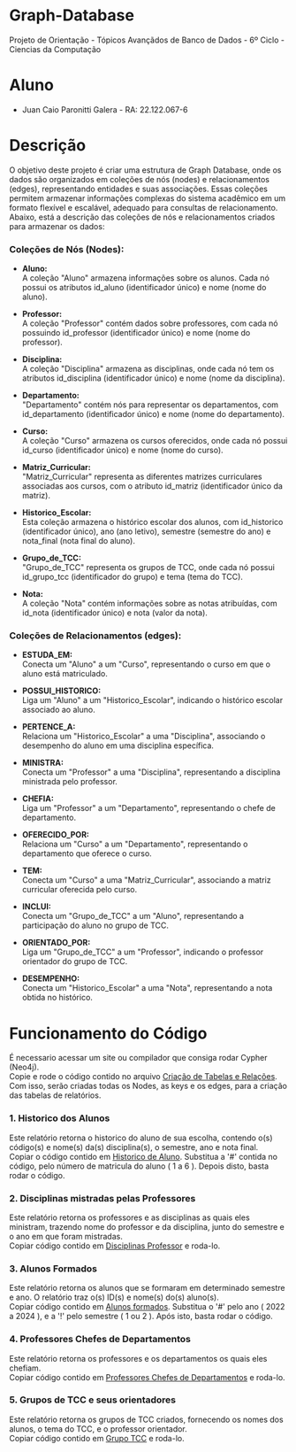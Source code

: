 # Graph-Database
Projeto de Orientação - Tópicos Avançãdos de Banco de Dados - 6º Ciclo - Ciencias da Computação
<br>

# Aluno

 - Juan Caio Paronitti Galera - RA: 22.122.067-6

# Descrição 

O objetivo deste projeto é criar uma estrutura de Graph Database, onde os dados são organizados em coleções de nós (nodes) e relacionamentos (edges), representando entidades e suas associações. Essas coleções permitem armazenar informações complexas do sistema acadêmico em um formato flexível e escalável, adequado para consultas de relacionamento. Abaixo, está a descrição das coleções de nós e relacionamentos criados para armazenar os dados:

 ### Coleções de Nós (Nodes):

- **Aluno:** <br>
A coleção "Aluno" armazena informações sobre os alunos. Cada nó possui os atributos id_aluno (identificador único) e nome (nome do aluno).
  
- **Professor:** <br>
A coleção "Professor" contém dados sobre professores, com cada nó possuindo id_professor (identificador único) e nome (nome do professor).

- **Disciplina:** <br>
A coleção "Disciplina" armazena as disciplinas, onde cada nó tem os atributos id_disciplina (identificador único) e nome (nome da disciplina).

- **Departamento:** <br>
"Departamento" contém nós para representar os departamentos, com id_departamento (identificador único) e nome (nome do departamento).

- **Curso:** <br>
A coleção "Curso" armazena os cursos oferecidos, onde cada nó possui id_curso (identificador único) e nome (nome do curso).

- **Matriz_Curricular:** <br>
"Matriz_Curricular" representa as diferentes matrizes curriculares associadas aos cursos, com o atributo id_matriz (identificador único da matriz).

- **Historico_Escolar:** <br>
Esta coleção armazena o histórico escolar dos alunos, com id_historico (identificador único), ano (ano letivo), semestre (semestre do ano) e nota_final (nota final do aluno).

- **Grupo_de_TCC:** <br>
"Grupo_de_TCC" representa os grupos de TCC, onde cada nó possui id_grupo_tcc (identificador do grupo) e tema (tema do TCC).

- **Nota:** <br>
A coleção "Nota" contém informações sobre as notas atribuídas, com id_nota (identificador único) e nota (valor da nota).
  
### Coleções de Relacionamentos (edges):

- **ESTUDA_EM:** <br>
Conecta um "Aluno" a um "Curso", representando o curso em que o aluno está matriculado.

- **POSSUI_HISTORICO:** <br>
Liga um "Aluno" a um "Historico_Escolar", indicando o histórico escolar associado ao aluno.

- **PERTENCE_A:** <br> 
Relaciona um "Historico_Escolar" a uma "Disciplina", associando o desempenho do aluno em uma disciplina específica.

- **MINISTRA:** <br>
Conecta um "Professor" a uma "Disciplina", representando a disciplina ministrada pelo professor.

- **CHEFIA:** <br>
Liga um "Professor" a um "Departamento", representando o chefe de departamento.

- **OFERECIDO_POR:** <br>
Relaciona um "Curso" a um "Departamento", representando o departamento que oferece o curso.

- **TEM:** <br>
Conecta um "Curso" a uma "Matriz_Curricular", associando a matriz curricular oferecida pelo curso.

- **INCLUI:** <br>
Conecta um "Grupo_de_TCC" a um "Aluno", representando a participação do aluno no grupo de TCC.

- **ORIENTADO_POR:** <br>
Liga um "Grupo_de_TCC" a um "Professor", indicando o professor orientador do grupo de TCC.

- **DESEMPENHO:** <br>
Conecta um "Historico_Escolar" a uma "Nota", representando a nota obtida no histórico.

# Funcionamento do Código

 É necessario acessar um site ou compilador que consiga rodar Cypher (Neo4j).
 <br>
 Copie e rode o código contido no arquivo [Criação de Tabelas e Relações](https://github.com/RafLeal/Graph-Database/blob/main/Cria%C3%A7%C3%A3o%20de%20Tabelas%20e%20Rela%C3%A7%C3%B5es). 
 <br>
 Com isso, serão criadas todas os Nodes, as keys e os edges, para a criação das tabelas de relatórios.

  ### 1. Historico dos Alunos

   Este relatório retorna o historico do aluno de sua escolha, contendo o(s) código(s) e nome(s) da(s) disciplina(s), o semestre, ano e nota final.
  <br>
   Copiar o código contido em [Historico de Aluno](https://github.com/RafLeal/Graph-Database/blob/main/Historico%20de%20Aluno). Substitua a '#' contida no código, pelo número de matricula do aluno ( 1 a 6 ). Depois disto, basta rodar o código. 

  ### 2. Disciplinas mistradas pelas Professores

  Este relatório retorna os professores e as disciplinas as quais eles ministram, trazendo nome do professor e da disciplina, junto do semestre e o ano em que foram mistradas.
  <br>
   Copiar código contido em [Disciplinas Professor](https://github.com/RafLeal/Graph-Database/blob/main/Disciplinas%20Professor) e roda-lo.

  ### 3. Alunos Formados

  Este relatório retorna os alunos que se formaram em determinado semestre e ano. O relatório traz o(s) ID(s) e nome(s) do(s) aluno(s).
  <br>
   Copiar código contido em [Alunos formados](https://github.com/RafLeal/Graph-Database/blob/main/Alunos%20formados). Substitua o '#' pelo ano ( 2022 a 2024 ), e a '!' pelo semestre ( 1 ou 2 ). Após isto, basta rodar o código.

  ### 4. Professores Chefes de Departamentos

  Este relatório retorna os professores e os departamentos os quais eles chefiam.
  <br>
   Copiar código contido em [Professores Chefes de Departamentos](https://github.com/RafLeal/Graph-Database/blob/main/Professores%20Chefes%20de%20Departamentos) e roda-lo.

  ### 5. Grupos de TCC e seus orientadores

  Este relatório retorna os grupos de TCC criados, fornecendo os nomes dos alunos, o tema do TCC, e o professor orientador.
  <br>
   Copiar código contido em [Grupo TCC](https://github.com/RafLeal/Graph-Database/blob/main/Grupo%20TCC) e roda-lo.
 
